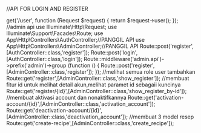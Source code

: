 //API FOR LOGIN AND REGISTER
<?php

use Illuminate\Http\Request;
use Illuminate\Support\Facades\Route;
use App\Http\Controllers\AuthController;//PANGGIL API

/*
|--------------------------------------------------------------------------
| API Routes
|--------------------------------------------------------------------------
|
| Here is where you can register API routes for your application. These
| routes are loaded by the RouteServiceProvider within a group which
| is assigned the "api" middleware group. Enjoy building your API!
|
*/
Route::post('register',[AuthController::class,'register']);
Route::post('login',[AuthController::class,'login']);
Route::middleware('auth:sanctum')->get('/user', function (Request $request) {
    return $request->user();
});

//admin api

use Illuminate\Http\Request;
use Illuminate\Support\Facades\Route;
use App\Http\Controllers\AuthController;//PANGGIL API
use App\Http\Controllers\AdminController;//PANGGIL API

Route::post('register',[AuthController::class,'register']);
Route::post('login',[AuthController::class,'login']);
Route::middleware('admin.api')->prefix('admin')->group (function () {
    Route::post('register',[AdminController::class,'register']);
});

//melihat semua role user
tambahkan
Route::get('register',[AdminController::class,'show_register']);

//membuat fitur id untuk melihat detail akun,melihat paramet id sebagaii kuncinya
Route::get('register/{id}',[AdminController::class,'show_register_by-id']);


//membuat aktivasi account dan nonaktifkannya
Route::get('activation-account/{id}',[AdminController::class,'activation_account']);
    Route::get('deactivation-account/{id}',[AdminController::class,'deactivation_account']);

//membuat 3 model resep

    Route::get('create-recipe',[AdminController::class,'create_recipe']);


